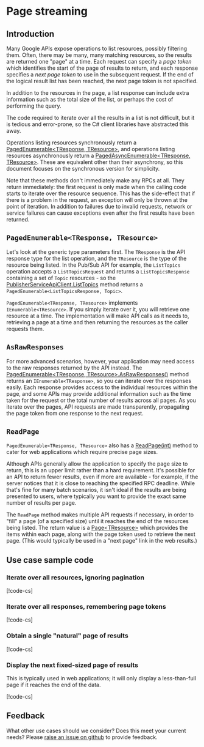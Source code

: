 
# Page streaming

## Introduction

Many Google APIs expose operations to list resources, possibly
filtering them. Often, there may be many, many matching resources,
so the results are returned one "page" at a time. Each request can
specify a *page token* which identifies the start of the page of
results to return, and each response specifies a *next page token*
to use in the subsequent request. If the end of the logical result
list has been reached, the next page token is not specified.

In addition to the resources in the page, a list response can
include extra information such as the total size of the list,
or perhaps the cost of performing the query.

The code required to iterate over all the results in a list is not
difficult, but it is tedious and error-prone, so the C# client
libraries have abstracted this away.

Operations listing resources synchronously return a
[PagedEnumerable&lt;TResponse, TResource&gt;](../obj/api/Google.Api.Gax.PagedEnumerable-2.yml), and operations listing
resources asynchronously return a
[PagedAsyncEnumerable&lt;TResponse, TResource&gt;](../obj/api/Google.Api.Gax.PagedAsyncEnumerable-2.yml).
These are equivalent other than their asynchrony, so
this document focuses on the synchronous version for simplicity.

Note that these methods don't immediately make any RPCs at all. They
return immediately: the first request is only made when the calling
code starts to iterate over the resource sequence. This has the
side-effect that if there is a problem in the request, an exception
will only be thrown at the point of iteration. In addition to
failures due to invalid requests, network or service failures can
cause exceptions even after the first results have been returned.

## `PagedEnumerable<TResponse, TResource>`

Let's look at the generic type parameters first. The `TResponse` is
the API response type for the list operation, and the `TResource` is
the type of the resource being listed. In the Pub/Sub API for
example, the `ListTopics` operation accepts a `ListTopicsRequest`
and returns a `ListTopicsResponse` containing a set of `Topic`
resources - so the [PublisherServiceApiClient.ListTopics](../Google.Cloud.PubSub.V1/api/Google.Cloud.PubSub.V1.PublisherServiceApiClient.html#Google_Cloud_PubSub_V1_PublisherServiceApiClient_ListTopics_Google_Cloud_PubSub_V1_ProjectName_String_System_Nullable_System_Int32__Google_Api_Gax_CallSettings_)
method returns a `PagedEnumerable<ListTopicsResponse, Topic>`.

`PagedEnumerable<TResponse, TResource>` implements
`IEnumerable<TResource>`.  If you simply iterate over it, you will
retrieve one resource at a time. The implementation will make API
calls as it needs to, retrieving a page at a time and then returning
the resources as the caller requests them.

## `AsRawResponses`

For more advanced scenarios, however, your application may need access
to the raw responses returned by the API instead. The
[PagedEnumerable&lt;TResponse, TResource&gt;.AsRawResponses()](../obj/api/Google.Api.Gax.PagedEnumerable-2.yml#Google_Api_Gax_PagedEnumerable_2_AsRawResponses)
method returns an `IEnumerable<TResponse>`, so you can iterate over the responses easily. Each
response provides access to the individual resources within the page, and some APIs may
provide additional information such as the time taken for the request or the total number of
results across all pages. As you iterate over the pages, API requests are made
transparently, propagating the page token from one response to the next request.

## `ReadPage`

`PagedEnumerable<TResponse, TResource>` also has a 
[ReadPage(int)](../obj/api/Google.Api.Gax.PagedEnumerable-2.yml#Google_Api_Gax_PagedEnumerable_2_ReadPage_System_Int32_)
method to cater for web applications which require precise page sizes.

Although APIs generally allow the application to specify the page size to return, this
is an upper limit rather than a hard requirement. It's possible for an API to return fewer results,
even if more are available - for example, if the server notices that it is close to reaching the specified
RPC deadline. While that's fine for many batch scenarios, it isn't ideal if the results are being presented to users,
where typically you want to provide the exact same number of results per page.

The `ReadPage` method makes multiple API requests if necessary, in order to "fill" a page (of a specified size)
until it reaches the end of the resources being listed. The return value is a
[Page&lt;TResource&gt;](../obj/api/Google.Api.Gax.Page-1.yml#Google_Api_Gax_Page_1) which provides the items
within each page, along with the page token used to retrieve the next page. (This would typically be used in a "next page" link
in the web results.)

## Use case sample code

### Iterate over all resources, ignoring pagination

[!code-cs[](../obj/snippets/Google.Cloud.Docs.PageStreaming.txt#AllResources)]

### Iterate over all responses, remembering page tokens

[!code-cs[](../obj/snippets/Google.Cloud.Docs.PageStreaming.txt#Responses)]

### Obtain a single "natural" page of results

[!code-cs[](../obj/snippets/Google.Cloud.Docs.PageStreaming.txt#SingleResponse)]

### Display the next fixed-sized page of results

This is typically used in web applications; it will only display a less-than-full
page if it reaches the end of the data.

[!code-cs[](../obj/snippets/Google.Cloud.Docs.PageStreaming.txt#ReadPage)]

## Feedback

What other use cases should we consider? Does this meet your current needs?
Please [raise an issue on github](https://github.com/googleapis/google-cloud-dotnet/issues/new)
to provide feedback.